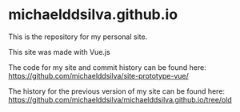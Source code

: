 # michaelddsilva.github.io

This is the repository for my personal site.

This site was made with Vue.js

The code for my site and commit history can be found here: https://github.com/michaelddsilva/site-prototype-vue/

The history for the previous version of my site can be found here: https://github.com/michaelddsilva/michaelddsilva.github.io/tree/old